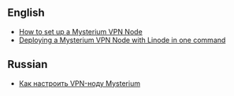 ## English
- [How to set up a Mysterium VPN Node
](https://medium.com/@hghg66g77/how-to-set-up-a-mysterium-vpn-node-3034b0d820a3)
- [Deploying a Mysterium VPN Node with Linode in one command](https://medium.com/@hghg66g77/deploying-a-mysterium-node-with-linode-in-one-command-b7c36ba09c14)

## Russian
- [Как настроить VPN-ноду Mysterium
](https://medium.com/@CryptoDog/%D0%BA%D0%B0%D0%BA-%D0%BD%D0%B0%D1%81%D1%82%D1%80%D0%BE%D0%B8%D1%82%D1%8C-vpn-%D0%BD%D0%BE%D0%B4%D1%83-mysterium-d18eec89e33d)
